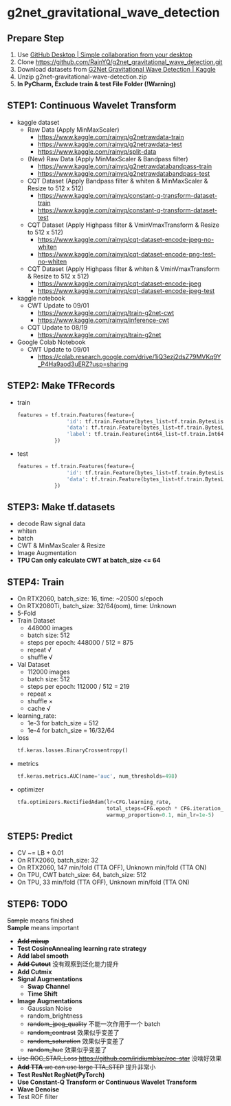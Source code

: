 # g2net_gravitational_wave_detection
## Prepare Step
1. Use [GitHub Desktop | Simple collaboration from your desktop](https://desktop.github.com/)
2. Clone https://github.com/RainYQ/g2net_gravitational_wave_detection.git
3. Download datasets from [G2Net Gravitational Wave Detection | Kaggle](https://www.kaggle.com/c/g2net-gravitational-wave-detection/data)
4. Unzip g2net-gravitational-wave-detection.zip
5. **In PyCharm, Exclude train & test File Folder (!Warning)**
## STEP1: Continuous Wavelet Transform
* kaggle dataset
  * Raw Data (Apply MinMaxScaler)
    * https://www.kaggle.com/rainyq/g2netrawdata-train
    * https://www.kaggle.com/rainyq/g2netrawdata-test
    * https://www.kaggle.com/rainyq/split-data
  * (New) Raw Data (Apply MinMaxScaler & Bandpass filter)
    * https://www.kaggle.com/rainyq/g2netrawdatabandpass-train
    * https://www.kaggle.com/rainyq/g2netrawdatabandpass-test
  * CQT Dataset (Apply Bandpass filter & whiten & MinMaxScaler & Resize to 512 x 512)
    * https://www.kaggle.com/rainyq/constant-q-transform-dataset-train
    * https://www.kaggle.com/rainyq/constant-q-transform-dataset-test
  * CQT Dataset (Apply Highpass filter & VminVmaxTransform & Resize to 512 x 512)
    * https://www.kaggle.com/rainyq/cqt-dataset-encode-jpeg-no-whiten
    * https://www.kaggle.com/rainyq/cqt-dataset-encode-png-test-no-whiten
  * CQT Dataset (Apply Highpass filter & whiten & VminVmaxTransform & Resize to 512 x 512)
    * https://www.kaggle.com/rainyq/cqt-dataset-encode-jpeg
    * https://www.kaggle.com/rainyq/cqt-dataset-encode-jpeg-test
* kaggle notebook
  * CWT Update to 09/01
    * https://www.kaggle.com/rainyq/train-g2net-cwt
    * https://www.kaggle.com/rainyq/inference-cwt
  * CQT Update to 08/19
    * https://www.kaggle.com/rainyq/train-g2net
* Google Colab Notebook
  * CWT Update to 09/01
    * https://colab.research.google.com/drive/1iQ3ezj2dsZ79MVKq9Y_P4Ha9aod3uERZ?usp=sharing
## STEP2: Make TFRecords
* train <br/>
  ```python
  features = tf.train.Features(feature={
                  'id': tf.train.Feature(bytes_list=tf.train.BytesList(value=[id.encode('utf-8')])),
                  'data': tf.train.Feature(bytes_list=tf.train.BytesList(value=[raw])),
                  'label': tf.train.Feature(int64_list=tf.train.Int64List(value=[label]))
              })
  ```
* test <br/>
  ```python
  features = tf.train.Features(feature={
                  'id': tf.train.Feature(bytes_list=tf.train.BytesList(value=[id.encode('utf-8')])),
                  'data': tf.train.Feature(bytes_list=tf.train.BytesList(value=[raw]))
              })
  ```
## STEP3: Make tf.datasets
* decode Raw signal data
* whiten
* batch
* CWT & MinMaxScaler & Resize
* Image Augmentation
* **TPU Can only calculate CWT at batch_size <= 64**

## STEP4: Train
* On RTX2060, batch_size: 16, time: ~20500 s/epoch
* On RTX2080Ti, batch_size: 32/64(oom), time: Unknown
* 5-Fold
* Train Dataset
  * 448000 images
  * batch size: 512
  * steps per epoch: 448000 / 512 = 875
  * repeat √
  * shuffle √
* Val Dataset
  * 112000 images
  * batch size: 512
  * steps per epoch: 112000 / 512 = 219
  * repeat ×
  * shuffle ×
  * cache √
* learning_rate: 
  * 1e-3 for batch_size = 512
  * 1e-4 for batch_size = 16/32/64
* loss
  ```python
  tf.keras.losses.BinaryCrossentropy()
  ```
* metrics
  ```python
  tf.keras.metrics.AUC(name='auc', num_thresholds=498)
  ```
* optimizer
  ```python
  tfa.optimizers.RectifiedAdam(lr=CFG.learning_rate, 
                               total_steps=CFG.epoch * CFG.iteration_per_epoch, 
                               warmup_proportion=0.1, min_lr=1e-5)
  ```
## STEP5: Predict
* CV ~= LB + 0.01
* On RTX2060, batch_size: 32
* On RTX2060, 147 min/fold (TTA OFF), Unknown min/fold (TTA ON)
* On TPU, CWT batch_size: 64, batch_size: 512
* On TPU, 33 min/fold (TTA OFF), Unknown min/fold (TTA ON)

## STEP6: TODO
~~Sample~~ means finished <br/>
**Sample** means important <br/>
* ~~**Add mixup**~~
* **Test CosineAnnealing learning rate strategy**
* **Add label smooth**
* ~~**Add Cutout**~~ 没有观察到泛化能力提升
* **Add Cutmix**
* **Signal Augmentations**
  * **Swap Channel**
  * **Time Shift**
* **Image Augmentations**
  * Gaussian Noise
  * random_brightness
  * ~~random_jpeg_quality~~ 不能一次作用于一个 batch
  * ~~random_contrast~~ 效果似乎变差了
  * ~~random_saturation~~ 效果似乎变差了
  * ~~random_hue~~ 效果似乎变差了
* ~~Use ROC_STAR_Loss https://github.com/iridiumblue/roc-star~~ 没啥好效果
* ~~**Add TTA** we can use large TTA_STEP~~ 提升非常小
* **Test ResNet RegNet(PyTorch)**
* **Use Constant-Q Transform or Continuous Wavelet Transform**
* **Wave Denoise**
* Test ROF filter